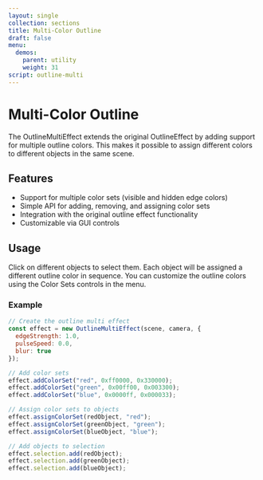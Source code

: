 ```yaml
---
layout: single
collection: sections
title: Multi-Color Outline
draft: false
menu:
  demos:
    parent: utility
    weight: 31
script: outline-multi
---
```


# Multi-Color Outline

The OutlineMultiEffect extends the original OutlineEffect by adding support for multiple outline colors. This makes it possible to assign different colors to different objects in the same scene.

## Features

- Support for multiple color sets (visible and hidden edge colors)
- Simple API for adding, removing, and assigning color sets
- Integration with the original outline effect functionality
- Customizable via GUI controls

## Usage

Click on different objects to select them. Each object will be assigned a different outline color in sequence. You can customize the outline colors using the Color Sets controls in the menu.

### Example

```javascript
// Create the outline multi effect
const effect = new OutlineMultiEffect(scene, camera, {
  edgeStrength: 1.0,
  pulseSpeed: 0.0,
  blur: true
});

// Add color sets
effect.addColorSet("red", 0xff0000, 0x330000);
effect.addColorSet("green", 0x00ff00, 0x003300);
effect.addColorSet("blue", 0x0000ff, 0x000033);

// Assign color sets to objects
effect.assignColorSet(redObject, "red");
effect.assignColorSet(greenObject, "green");
effect.assignColorSet(blueObject, "blue");

// Add objects to selection
effect.selection.add(redObject);
effect.selection.add(greenObject);
effect.selection.add(blueObject);
``` 